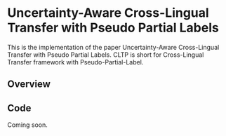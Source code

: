# Uncertainty-Aware Cross-Lingual Transfer with Pseudo Partial Labels

This is the implementation of the paper Uncertainty-Aware Cross-Lingual Transfer with Pseudo Partial Labels. CLTP is short for Cross-Lingual Transfer framework with Pseudo-Partial-Label.


## Overview


## Code
Coming soon.
